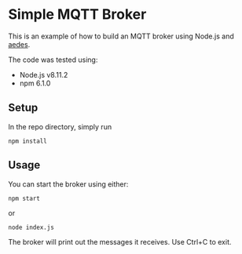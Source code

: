 # Simple MQTT Broker
This is an example of how to build an MQTT broker using Node.js and [aedes](https://github.com/mcollina/aedes/).

The code was tested using:

* Node.js v8.11.2
* npm 6.1.0


## Setup
In the repo directory, simply run
```
npm install
```


## Usage
You can start the broker using either:
```
npm start
```
or
```
node index.js
```

The broker will print out the messages it receives. Use Ctrl+C to exit.
